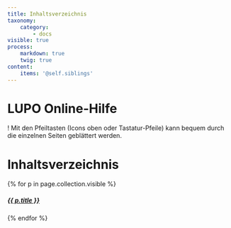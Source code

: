 ```yaml
---
title: Inhaltsverzeichnis
taxonomy:
    category:
        - docs
visible: true
process:
    markdown: true
    twig: true
content:
    items: '@self.siblings'
---
```


# LUPO Online-Hilfe

! Mit den Pfeiltasten (Icons oben oder Tastatur-Pfeile) kann bequem durch die einzelnen Seiten geblättert werden.

# Inhaltsverzeichnis

{% for p in page.collection.visible %}
<a href="{{p.link}}"><h5>{{ p.title }}</h5></a>
{% endfor %}
